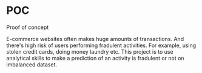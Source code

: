 # POC
Proof of concept

E-commerce websites often makes huge amounts of transactions. And there's high risk of users performing fradulent activities. For example, using stolen credit cards, doing money laundry etc.
This project is to use analytical skills to make a prediction of an activity is fradulent or not on imbalanced dataset. 
